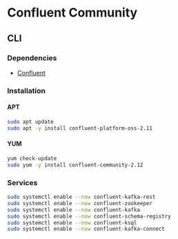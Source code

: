 # Confluent Community

## CLI

### Dependencies

- [Confluent](/confluent.md#repositories)

### Installation

#### APT

```sh
sudo apt update
sudo apt -y install confluent-platform-oss-2.11
```

#### YUM

```sh
yum check-update
sudo yum -y install confluent-community-2.12
```

### Services

```sh
sudo systemctl enable --now confluent-kafka-rest
sudo systemctl enable --now confluent-zookeeper
sudo systemctl enable --now confluent-kafka
sudo systemctl enable --now confluent-schema-registry
sudo systemctl enable --now confluent-ksql
sudo systemctl enable --now confluent-kafka-connect
```
